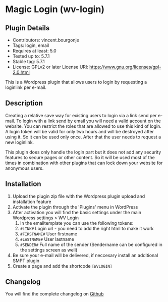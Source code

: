 # Magic Login (wv-login)

## Plugin Details
* Contributors: vincent.bourgonje
* Tags: login, email
* Requires at least: 5.0
* Tested up to: 5.7.1
* Stable tag: 5.7.1
* License: GPLv2 or later License URI: https://www.gnu.org/licenses/gpl-2.0.html

This is a Wordpress plugin that allows users to login by requesting a loginlink per e-mail. 

## Description
Creating a relative save way for existing users to login via a link send per e-mail. To login with a link send by email you will need a valid account on the website. You can restrict the roles that are allowed to use this kind of login. A login token will be valid for only two hours and will be destroyed after using it. So it can be used only once. After that the user needs to request a new loginlink. 

This plugin does only handle the login part but it does not add any security features to secure pages or other content. So it will be used most of the times in combination with other plugins that can lock down your website for anonymous users.

## Installation

1. Upload the plugin zip file with the Wordpress plugin upload and installation feature 
1. Activate the plugin through the 'Plugins' menu in WordPress
1. After activation you will find the basic settings under the main Wordpress settings > WV Login
   1. In the emailtemplate you can use the following tokens:
   1. `#LINK#` Login url - you need to add the right html to make it work
   1. `#FIRSTNAME#` User firstname 
   1. `#LASTNAME#` User lastname
   1. `#SENDER#` Full name of the sender (Sendername can be configured in the settings screen as well)
1. Be sure your e-mail will be delivered, if neccesary install an additional SMPT plugin
1. Create a page and add the shortcode `[WVLOGIN]`

## Changelog
You will find the complete changelog on [Github](https://github.com/vincentbourgonje/wv-login/commits/main)

